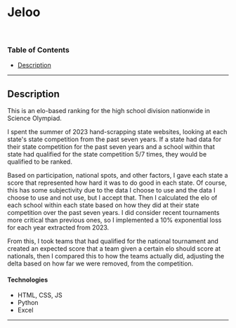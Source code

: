 # Jeloo
<div style="text-align: center;"><a></a><br /></div>

### Table of Contents

- [Description](#description)

---

## Description

This is an elo-based ranking for the high school division nationwide in Science Olympiad. 

I spent the summer of 2023 hand-scrapping state websites, looking at each state's state competition from the past seven years. If a state had data for their state competition for the past seven years and a school within that state had qualified for the state competition 5/7 times, they would be qualified to be ranked. 

Based on participation, national spots, and other factors, I gave each state a score that represented how hard it was to do good in each state. Of course, this has some subjectivity due to the data I choose to use and the data I choose to use and not use, but I accept that. Then I calculated the elo of each school within each state based on how they did at their state competition over the past seven years. I did consider recent tournaments more critical than previous ones, so I implemented a 10% exponential loss for each year extracted from 2023. 

From this, I took teams that had qualified for the national tournament and created an expected score that a team given a certain elo should score at nationals, then I compared this to how the teams actually did, adjusting the delta based on how far we were removed, from the competition. 

#### Technologies

- HTML, CSS, JS
- Python
- Excel

---


